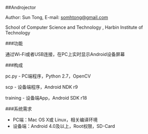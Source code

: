##Androjector

Author: Sun Tong, E-mail: <somhtong@gmail.com>

School of Computer Science and Technology , Harbin Institute of Technology

###功能

通过Wi-Fi或者USB连接，在PC上实时显示Android设备屏幕

###构成

pc.py - PC端程序，Python 2.7，OpenCV

scp   - 设备端程序，Android NDK r9

training - 设备端App，Android SDK r18

###系统需求

- PC端：Mac OS X或 Linux，相关编译环境
- 设备端：Android 4.0及以上，Root权限，SD-Card

